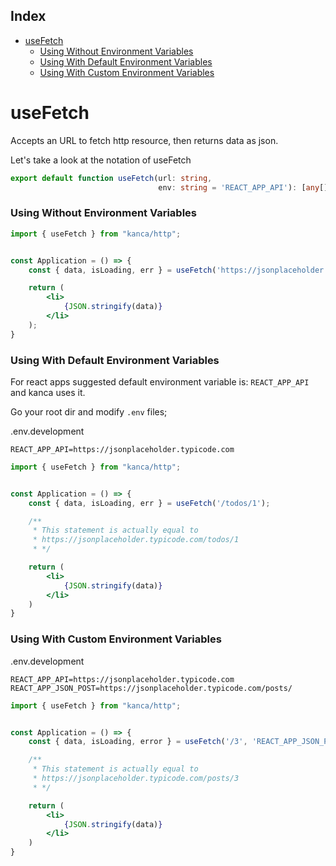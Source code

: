 ## Index

- [useFetch](#usefetch)
    - [Using Without Environment Variables](#using-without-environment-variables)
    - [Using With Default Environment Variables](#using-with-default-environment-variables)
    - [Using With Custom Environment Variables](#using-with-custom-environment-variables)



# useFetch

Accepts an URL to fetch http resource, then returns data as json.

Let's take a look at the notation of useFetch

```ts
export default function useFetch(url: string,
                                 env: string = 'REACT_APP_API'): [any[], Boolean, any];
```

### Using Without Environment Variables


```jsx
import { useFetch } from "kanca/http";


const Application = () => {
    const { data, isLoading, err } = useFetch('https://jsonplaceholder.typicode.com/todos/1', null);

    return (
        <li>
            {JSON.stringify(data)}
        </li>
    );
}
```

### Using With Default Environment Variables

For react apps suggested default environment variable is: `REACT_APP_API` and kanca uses it.

Go your root dir and modify `.env` files;

.env.development

```env
REACT_APP_API=https://jsonplaceholder.typicode.com
```


```jsx
import { useFetch } from "kanca/http";


const Application = () => {
    const { data, isLoading, err } = useFetch('/todos/1');

    /**
     * This statement is actually equal to 
     * https://jsonplaceholder.typicode.com/todos/1
     * */

    return (
        <li>
            {JSON.stringify(data)}
        </li>
    )
}
```

### Using With Custom Environment Variables

.env.development

```env
REACT_APP_API=https://jsonplaceholder.typicode.com
REACT_APP_JSON_POST=https://jsonplaceholder.typicode.com/posts/
```

```jsx
import { useFetch } from "kanca/http";


const Application = () => {
    const { data, isLoading, error } = useFetch('/3', 'REACT_APP_JSON_POST');

    /**
     * This statement is actually equal to 
     * https://jsonplaceholder.typicode.com/posts/3
     * */

    return (
        <li>
            {JSON.stringify(data)}
        </li>
    )
}
```